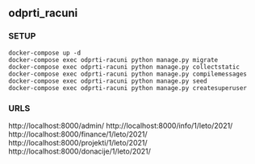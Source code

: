 ## odprti_racuni

### SETUP

```
docker-compose up -d
docker-compose exec odprti-racuni python manage.py migrate
docker-compose exec odprti-racuni python manage.py collectstatic
docker-compose exec odprti-racuni python manage.py compilemessages
docker-compose exec odprti-racuni python manage.py seed
docker-compose exec odprti-racuni python manage.py createsuperuser
```


### URLS

http://localhost:8000/admin/
http://localhost:8000/info/1/leto/2021/
http://localhost:8000/finance/1/leto/2021/
http://localhost:8000/projekti/1/leto/2021/
http://localhost:8000/donacije/1/leto/2021/
